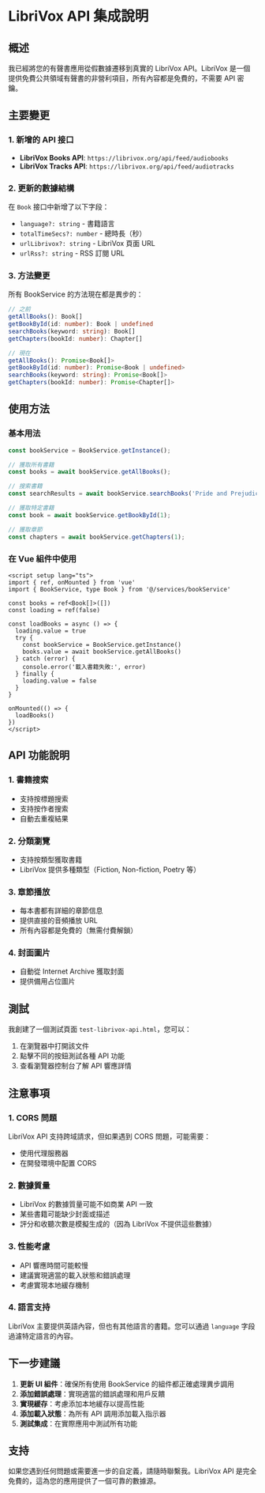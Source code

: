 # LibriVox API 集成說明

## 概述

我已經將您的有聲書應用從假數據遷移到真實的 LibriVox API。LibriVox 是一個提供免費公共領域有聲書的非營利項目，所有內容都是免費的，不需要 API 密鑰。

## 主要變更

### 1. 新增的 API 接口

- **LibriVox Books API**: `https://librivox.org/api/feed/audiobooks`
- **LibriVox Tracks API**: `https://librivox.org/api/feed/audiotracks`

### 2. 更新的數據結構

在 `Book` 接口中新增了以下字段：
- `language?: string` - 書籍語言
- `totalTimeSecs?: number` - 總時長（秒）
- `urlLibrivox?: string` - LibriVox 頁面 URL
- `urlRss?: string` - RSS 訂閱 URL

### 3. 方法變更

所有 BookService 的方法現在都是異步的：

```typescript
// 之前
getAllBooks(): Book[]
getBookById(id: number): Book | undefined
searchBooks(keyword: string): Book[]
getChapters(bookId: number): Chapter[]

// 現在
getAllBooks(): Promise<Book[]>
getBookById(id: number): Promise<Book | undefined>
searchBooks(keyword: string): Promise<Book[]>
getChapters(bookId: number): Promise<Chapter[]>
```

## 使用方法

### 基本用法

```typescript
const bookService = BookService.getInstance();

// 獲取所有書籍
const books = await bookService.getAllBooks();

// 搜索書籍
const searchResults = await bookService.searchBooks('Pride and Prejudice');

// 獲取特定書籍
const book = await bookService.getBookById(1);

// 獲取章節
const chapters = await bookService.getChapters(1);
```

### 在 Vue 組件中使用

```vue
<script setup lang="ts">
import { ref, onMounted } from 'vue'
import { BookService, type Book } from '@/services/bookService'

const books = ref<Book[]>([])
const loading = ref(false)

const loadBooks = async () => {
  loading.value = true
  try {
    const bookService = BookService.getInstance()
    books.value = await bookService.getAllBooks()
  } catch (error) {
    console.error('載入書籍失敗:', error)
  } finally {
    loading.value = false
  }
}

onMounted(() => {
  loadBooks()
})
</script>
```

## API 功能說明

### 1. 書籍搜索
- 支持按標題搜索
- 支持按作者搜索
- 自動去重複結果

### 2. 分類瀏覽
- 支持按類型獲取書籍
- LibriVox 提供多種類型（Fiction, Non-fiction, Poetry 等）

### 3. 章節播放
- 每本書都有詳細的章節信息
- 提供直接的音頻播放 URL
- 所有內容都是免費的（無需付費解鎖）

### 4. 封面圖片
- 自動從 Internet Archive 獲取封面
- 提供備用占位圖片

## 測試

我創建了一個測試頁面 `test-librivox-api.html`，您可以：

1. 在瀏覽器中打開該文件
2. 點擊不同的按鈕測試各種 API 功能
3. 查看瀏覽器控制台了解 API 響應詳情

## 注意事項

### 1. CORS 問題
LibriVox API 支持跨域請求，但如果遇到 CORS 問題，可能需要：
- 使用代理服務器
- 在開發環境中配置 CORS

### 2. 數據質量
- LibriVox 的數據質量可能不如商業 API 一致
- 某些書籍可能缺少封面或描述
- 評分和收聽次數是模擬生成的（因為 LibriVox 不提供這些數據）

### 3. 性能考慮
- API 響應時間可能較慢
- 建議實現適當的載入狀態和錯誤處理
- 考慮實現本地緩存機制

### 4. 語言支持
LibriVox 主要提供英語內容，但也有其他語言的書籍。您可以通過 `language` 字段過濾特定語言的內容。

## 下一步建議

1. **更新 UI 組件**：確保所有使用 BookService 的組件都正確處理異步調用
2. **添加錯誤處理**：實現適當的錯誤處理和用戶反饋
3. **實現緩存**：考慮添加本地緩存以提高性能
4. **添加載入狀態**：為所有 API 調用添加載入指示器
5. **測試集成**：在實際應用中測試所有功能

## 支持

如果您遇到任何問題或需要進一步的自定義，請隨時聯繫我。LibriVox API 是完全免費的，這為您的應用提供了一個可靠的數據源。